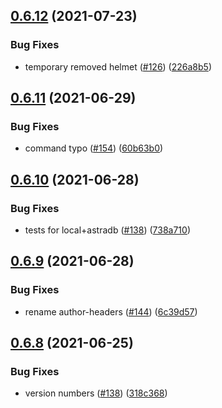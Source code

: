 ## [0.6.12](https://github.com/EddieHubCommunity/api/compare/v0.6.11...v0.6.12) (2021-07-23)


### Bug Fixes

* temporary removed helmet ([#126](https://github.com/EddieHubCommunity/api/issues/126)) ([226a8b5](https://github.com/EddieHubCommunity/api/commit/226a8b58e98bd394f12cd8083648d0e74f9461a0))



## [0.6.11](https://github.com/EddieHubCommunity/api/compare/v0.6.10...v0.6.11) (2021-06-29)


### Bug Fixes

* command typo ([#154](https://github.com/EddieHubCommunity/api/issues/154)) ([60b63b0](https://github.com/EddieHubCommunity/api/commit/60b63b0abc1be175c204070076fb08ee042d63fa))



## [0.6.10](https://github.com/EddieHubCommunity/api/compare/v0.6.9...v0.6.10) (2021-06-28)


### Bug Fixes

* tests for local+astradb ([#138](https://github.com/EddieHubCommunity/api/issues/138)) ([738a710](https://github.com/EddieHubCommunity/api/commit/738a7105325a65662319acd3f4875e16491247d6))



## [0.6.9](https://github.com/EddieHubCommunity/api/compare/v0.6.8...v0.6.9) (2021-06-28)


### Bug Fixes

* rename author-headers ([#144](https://github.com/EddieHubCommunity/api/issues/144))  ([6c39d57](https://github.com/EddieHubCommunity/api/commit/6c39d57826dc61f5149ee39d6d9e916bc4952e15))



## [0.6.8](https://github.com/EddieHubCommunity/api/compare/v0.6.7...v0.6.8) (2021-06-25)


### Bug Fixes

* version numbers ([#138](https://github.com/EddieHubCommunity/api/issues/138)) ([318c368](https://github.com/EddieHubCommunity/api/commit/318c368c839fe54009717e926ed3a13b1d2eedce))



